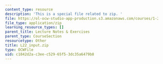 ```yaml
---
content_type: resource
description: 'This is a special file related to zip. '
file: https://ol-ocw-studio-app-production.s3.amazonaws.com/courses/1-264j-database-internet-and-systems-integration-technologies-fall-2013/c1842d2ac3eec52965f53dc35a6479b8_L22_input.zip
file_type: application/zip
learning_resource_types: []
parent_title: Lecture Notes & Exercises
parent_type: CourseSection
resourcetype: Other
title: L22_input.zip
type: OCWFile
uid: c1842d2a-c3ee-c529-65f5-3dc35a6479b8
---
```


